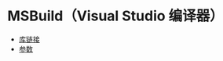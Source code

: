 # MSBuild（Visual Studio 编译器）

- [库链接](/programming/compile/MSBuild/link.md)
- [参数](/programming/compile/MSBuild/parameters.md)
